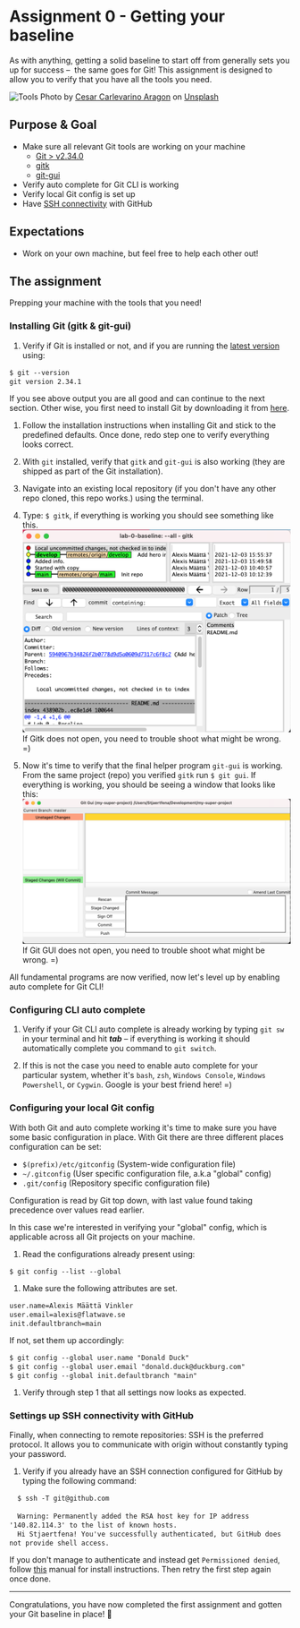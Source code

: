 # Assignment 0 - Getting your baseline
As with anything, getting a solid baseline to start off from generally sets you up for success –  the same goes for Git! This assignment is designed to allow you to verify that you have all the tools you need.

![Tools](./docs/tools.jpeg)
Photo by <a href="https://unsplash.com/@carlevarino?utm_source=unsplash&utm_medium=referral&utm_content=creditCopyText">Cesar Carlevarino Aragon</a> on <a href="https://unsplash.com/s/photos/tools?utm_source=unsplash&utm_medium=referral&utm_content=creditCopyText">Unsplash</a>

## Purpose & Goal
- Make sure all relevant Git tools are working on your machine
  - [Git > v2.34.0][1]
  - [gitk](http://git-scm.com/docs/gitk)
  - [git-gui](http://git-scm.com/docs/git-gui)
- Verify auto complete for Git CLI is working
- Verify local Git config is set up
- Have [SSH connectivity][2] with GitHub

## Expectations
- Work on your own machine, but feel free to help each other out!

## The assignment
Prepping your machine with the tools that you need!

### Installing Git (gitk & git-gui)
1. Verify if Git is installed or not, and if you are running the [latest version](https://en.wikipedia.org/wiki/Git#Releases) using:
```
$ git --version
git version 2.34.1
```
If you see above output you are all good and can continue to the next section. Other wise, you first need to install Git by downloading it from [here][1].

1. Follow the installation instructions when installing Git and stick to the predefined defaults. Once done, redo step one to verify everything looks correct.

1. With `git` installed, verify that `gitk` and `git-gui` is also working (they are shipped as part of the Git installation).

  1. Navigate into an existing local repository (if you don't have any other repo cloned, this repo works.) using the terminal.

  1. Type: `$ gitk`, if everything is working you should see something like this.
  ![Gitk](./docs/gitk.png)
  If Gitk does not open, you need to trouble shoot what might be wrong. =)

  1. Now it's time to verify that the final helper program `git-gui` is working. From the same project (repo) you verified `gitk` run `$ git gui`. If everything is working, you should be seeing a window that looks like this:
  ![Git gui](./docs/git-gui.png)
  If Git GUI does not open, you need to trouble shoot what might be wrong. =)

All fundamental programs are now verified, now let's level up by enabling auto complete for Git CLI!

### Configuring CLI auto complete
1. Verify if your Git CLI auto complete is already working by typing `git sw` in your terminal and hit **_tab_** – if everything is working it should automatically complete you command to `git switch`.

1. If this is not the case you need to enable auto complete for your particular system, whether it's `bash`, `zsh`, `Windows Console`, `Windows Powershell`, or `Cygwin`. Google is your best friend here! =)

### Configuring your local Git config
With both Git and auto complete working it's time to make sure you have some basic configuration in place. With Git there are three different places configuration can be set:
- `$(prefix)/etc/gitconfig` (System-wide configuration file)
- `~/.gitconfig` (User specific configuration file, a.k.a "global" config)
- `.git/config` (Repository specific configuration file)

Configuration is read by Git top down, with last value found taking precedence over values read earlier.

In this case we're interested in verifying your "global" config, which is applicable across all Git projects on your machine.

1. Read the configurations already present using:
```
$ git config --list --global
```
1. Make sure the following attributes are set.
```
user.name=Alexis Määttä Vinkler
user.email=alexis@flatwave.se
init.defaultbranch=main
```
If not, set them up accordingly:
```
$ git config --global user.name "Donald Duck"
$ git config --global user.email "donald.duck@duckburg.com"
$ git config --global init.defaultbranch "main"
```
1. Verify through step 1 that all settings now looks as expected.

### Settings up SSH connectivity with GitHub
Finally, when connecting to remote repositories: SSH is the preferred protocol. It allows you to communicate with origin without constantly typing your password.

1. Verify if you already have an SSH connection configured for GitHub by typing the following command:
```
  $ ssh -T git@github.com

  Warning: Permanently added the RSA host key for IP address '140.82.114.3' to the list of known hosts.
  Hi Stjaertfena! You've successfully authenticated, but GitHub does not provide shell access.
```
If you don't manage to authenticate and instead get `Permissioned denied`, follow [this][2] manual for install instructions. Then retry the first step again once done.

---
Congratulations, you have now completed the first assignment and gotten your Git baseline in place! 🎉

[1]: http://git-scm.com/downloads "Git"
[2]: https://docs.github.com/en/authentication/connecting-to-github-with-ssh "SSH"
